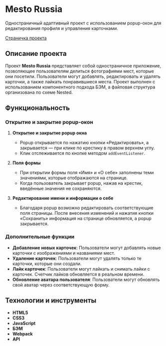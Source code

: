 
# Mesto Russia

Одностраничный адаптивный проект с использованием popup-окон для редактирования профиля и управления карточками.

<a href="https://muesliestein.github.io/mesto-project-ff/" align="center"> Страничка проекта </a>

## Описание проекта

Проект **Mesto Russia** представляет собой одностраничное приложение, позволяющее пользователям делиться фотографиями мест, которые они посетили. Пользователи могут добавлять, редактировать и удалять карточки, а также лайкать понравившиеся места. Проект выполнен с использованием компонентного подхода БЭМ, а файловая структура организована по схеме Nested.

## Функциональность

### Открытие и закрытие popup-окон

1. **Открытие и закрытие popup окна**
   - Popup открывается по нажатию кнопки «Редактировать», а закрывается — при клике по крестику в правом верхнем углу.
   - Клик отслеживается по кнопке методом `addEventListener`.

2. **Поля формы**
   - При открытии формы поля «Имя» и «О себе» заполнены теми значениями, которые отображаются на странице.
   - Когда пользователь закрывает popup, нажав на крестик, введённые значения не сохраняются.

3. **Редактирование имени и информации о себе**
   - Благодаря popup возможно редактировать соответствующие поля страницы. После внесения изменений и нажатия кнопки «Сохранить» информация на странице обновляется, а popup закрывается.

### Дополнительные функции

- **Добавление новых карточек**: Пользователи могут добавлять новые карточки с изображениями и названиями мест.
- **Удаление карточек**: Пользователи могут удалять только те карточки, которые они создали.
- **Лайк карточек**: Пользователи могут лайкать и снимать лайки с карточек. Счетчик лайков обновляется в реальном времени.
- **Обновление аватара пользователя**: Пользователи могут обновлять свой аватар через соответствующую форму.

## Технологии и инструменты

- **HTML5**
- **CSS3**
- **JavaScript**
- **БЭМ**
- **Webpack**
- **API**